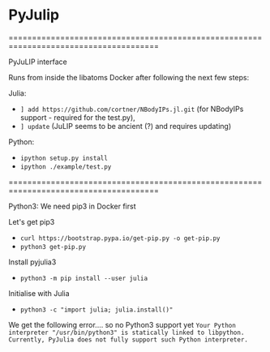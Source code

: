 # PyJulip

======================================================================================

PyJuLIP interface

Runs from inside the libatoms Docker after following the next few steps:

Julia: 
- `] add https://github.com/cortner/NBodyIPs.jl.git` (for NBodyIPs support - required for the test.py), 
- `] update` (JuLIP seems to be ancient (?) and requires updating)

Python:
- `ipython setup.py install`
- `ipython ./example/test.py`


======================================================================================



Python3: We need pip3 in Docker first

Let's get pip3
- `curl https://bootstrap.pypa.io/get-pip.py -o get-pip.py`
- `python3 get-pip.py`

Install pyjulia3
- `python3 -m pip install --user julia`

Initialise with Julia
- `python3 -c "import julia; julia.install()"`

We get the following error.... so no Python3 support yet
`Your Python interpreter "/usr/bin/python3"
is statically linked to libpython.  Currently, PyJulia does not fully
support such Python interpreter.`
